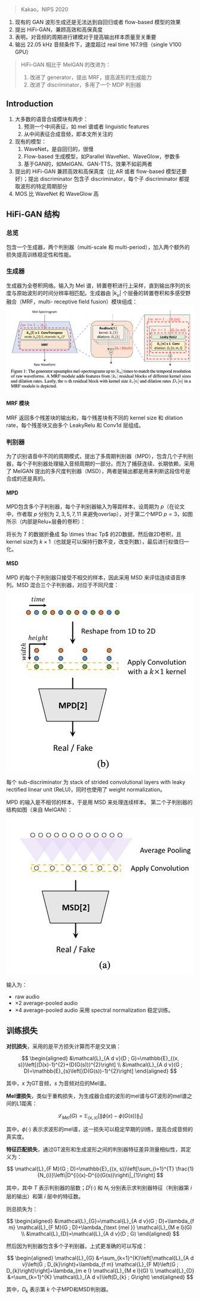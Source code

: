 > Kakao，NIPS 2020

1. 现有的 GAN 波形生成还是无法达到自回归或者 flow-based 模型的效果
1. 提出 HiFi-GAN，兼顾高效和高保真度
2. 表明，对音频的周期进行建模对于提高输出样本质量至关重要
3. 输出 22.05 kHz 音频条件下，速度超过 real time 167.9倍（single V100 GPU）

> HiFi-GAN 相比于 MelGAN 的改进为：
> 1. 改进了 generator，提出 MRF，提高波形的生成能力
> 2. 改进了 discriminator，多用了一个 MDP 判别器

## Introduction

1. 大多数的语音合成模块有两步：
   1. 预测一个中间表征，如 mel 谱或者 linguistic features
   2. 从中间表征合成音频，即本文所关注的
2. 现有的模型：
	1. WaveNet，是自回归的，很慢
	2. Flow-based 生成模型，如Parallel WaveNet、WaveGlow，参数多
	3. 基于GAN的，如MelGAN、GAN-TTS，效果不如前两者
3. 提出的 HiFi-GAN 兼顾高效和高保真度（比 AR 或者 flow-based 模型还要好）；提出 discriminator 包含子 discriminator，每个子 discriminator 都提取波形的特定周期部分
4. MOS 比 WaveNet 和 WaveGlow 高

## HiFi-GAN 结构

### 总览

包含一个生成器，两个判别器（multi-scale 和 multi-period），加入两个额外的损失提高训练稳定性和性能。

### 生成器

生成器为全卷积网络。输入为 Mel 谱，转置卷积进行上采样，直到输出序列的长度与原始波形的时间分辨率相匹配。生成器由 $|k_u|$ 个层叠的转置卷积和多感受野融合（MRF，multi- receptive field fusion）模块组成：
![](image/Pasted%20image%2020230928112151.png)

#### MRF 模块

MRF 返回多个残差块的输出和，每个残差块有不同的 kernel size 和 dilation rate，每个残差块又由多个 LeakyRelu 和 Conv1d 层组成。

### 判别器

为了识别语音中不同的周期模式，提出了多周期判别器（MPD），包含几个子判别器，每个子判别器处理输入音频周期的一部分。而为了捕获连续、长期依赖，采用了 MelGAN 提出的多尺度判别器（MSD），两者是输出都是用来判断这段信号是合成的还是真的。

#### MPD

MPD包含多个子判别器，每个子判别器输入为等距样本，设周期为 $p$（在论文中，作者取 $p$ 分别为 $2,3,5,7,11$ 来避免overlap），对于第二个MPD $p=3$，如图所示（内部是Relu+层叠的卷积）：

将长为 $T$ 的数据折叠成 $p \times \frac Tp$ 的2D数据，然后做2D卷积，且kernel size为 $k\times 1$（也就是可以保持行数不变，改变列数），最后进行权值归一化。

#### MSD

MPD 的每个子判别器只接受不相交的样本，因此采用 MSD 来评估连续语音序列。MSD 混合三个子判别器，对应于不同尺度：

![](image/Pasted%20image%2020230928112243.png)


每个 sub-discriminator 为 stack of strided convolutional layers with leaky rectified linear unit (ReLU)，同时也使用了 weight normalization。

MPD 的输入是不相邻的样本，于是用 MSD 来处理连续样本。
第二个子判别器的结构如图（来自 MelGAN）：
  
![](image/Pasted%20image%2020230928112214.png)

输入为：
+ raw audio
+ ×2 average-pooled audio
+ ×4 average-pooled audio
采用 spectral normalization 稳定训练。

## 训练损失

**对抗损失**，采用的是平方损失计算而不是交叉熵：

$$
\begin{aligned}
&\mathcal{L}_{A d v}(D ; G)=\mathbb{E}_{(x, s)}\left[(D(x)-1)^{2}+(D(G(s)))^{2}\right] \\
&\mathcal{L}_{A d v}(G ; D)=\mathbb{E}_{s}\left[(D(G(s))-1)^{2}\right]
\end{aligned}
$$

其中，$x$ 为GT音频，$s$ 为音频对应的Mel谱。

**Mel谱损失**，类似于重构损失，为生成器合成的波形的mel谱与GT波形的mel谱之间的L1距离：

$$
\mathcal{L}_{M e l}(G)=\mathbb{E}_{(x, s)}\left[\|\phi(x)-\phi(G(s))\|_{1}\right]
$$

其中，$\phi(\cdot)$ 表示求波形的mel谱，这一损失可以稳定早期的训练，提高合成音频的真实度。

**特征匹配损失**，通过GT波形和生成波形之间的判别器特征差异测量相似性，其定义为：

$$
\mathcal{L}_{F M}(G ; D)=\mathbb{E}_{(x, s)}\left[\sum_{i=1}^{T} \frac{1}{N_{i}}\left\|D^{i}(x)-D^{i}(G(s))\right\|_{1}\right]
$$

其中，其中 $T$ 表示判别器的层数；$D^i(\cdot)$ 和 $N_i$ 分别表示求判别器特征（判别器第 $i$ 层的输出）和第 $i$ 层中的特征数。

则总损失为：

$$
\begin{aligned}
&\mathcal{L}_{G}=\mathcal{L}_{A d v}(G ; D)+\lambda_{f m} \mathcal{L}_{F M}(G ; D)+\lambda_{\text {mel }} \mathcal{L}_{M e l}(G) \\
&\mathcal{L}_{D}=\mathcal{L}_{A d v}(D ; G)
\end{aligned}
$$

然后因为判别器包含多个子判别器，上式更准确的可以写成：

$$
\begin{aligned}
\mathcal{L}_{G} &=\sum_{k=1}^{K}\left[\mathcal{L}_{A d v}\left(G ; D_{k}\right)+\lambda_{f m} \mathcal{L}_{F M}\left(G ; D_{k}\right)\right]+\lambda_{m e l} \mathcal{L}_{M e l}(G) \\
\mathcal{L}_{D} &=\sum_{k=1}^{K} \mathcal{L}_{A d v}\left(D_{k} ; G\right)
\end{aligned}
$$

其中，$D_k$ 表示第 $k$ 个子MPD和MSD判别器。
